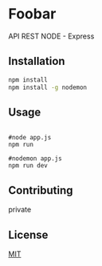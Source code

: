 # Foobar

API REST NODE - Express

## Installation

```bash
npm install
npm install -g nodemon
```

## Usage

```

#node app.js
npm run 

#nodemon app.js
npm run dev 
```

## Contributing
private

## License
[MIT](https://choosealicense.com/licenses/mit/)
